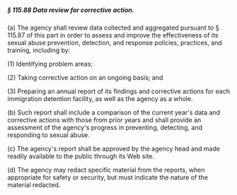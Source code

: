##### § 115.88 Data review for corrective action. #####

(a) The agency shall review data collected and aggregated pursuant to § 115.87 of this part in order to assess and improve the effectiveness of its sexual abuse prevention, detection, and response policies, practices, and training, including by:

(1) Identifying problem areas;

(2) Taking corrective action on an ongoing basis; and

(3) Preparing an annual report of its findings and corrective actions for each immigration detention facility, as well as the agency as a whole.

(b) Such report shall include a comparison of the current year's data and corrective actions with those from prior years and shall provide an assessment of the agency's progress in preventing, detecting, and responding to sexual abuse.

(c) The agency's report shall be approved by the agency head and made readily available to the public through its Web site.

(d) The agency may redact specific material from the reports, when appropriate for safety or security, but must indicate the nature of the material redacted.